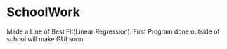 # SchoolWork
Made a Line of Best Fit(Linear Regression). First Program done outside of school will make GUI soon 
